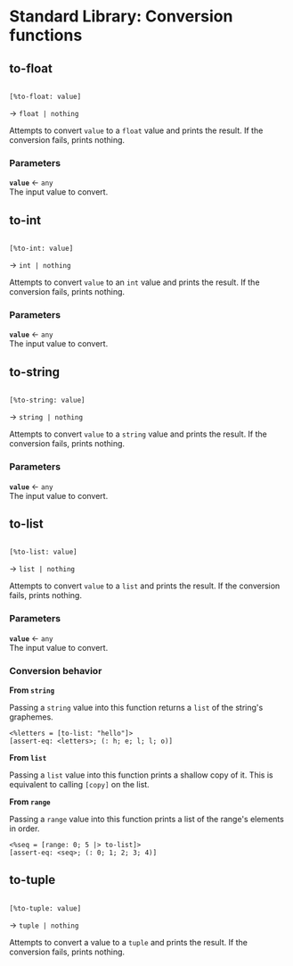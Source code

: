 # Standard Library: Conversion functions

## to-float

```rant

[%to-float: value]

```
&rarr; `float | nothing`

Attempts to convert `value` to a `float` value and prints the result.
If the conversion fails, prints nothing.

### Parameters

**`value`** &larr; `any` <br/>
The input value to convert.


## to-int

```rant

[%to-int: value]

```
&rarr; `int | nothing`

Attempts to convert `value` to an `int` value and prints the result.
If the conversion fails, prints nothing.

### Parameters

**`value`** &larr; `any` <br/>
The input value to convert.


## to-string

```rant

[%to-string: value]

```
&rarr; `string | nothing`

Attempts to convert `value` to a `string` value and prints the result.
If the conversion fails, prints nothing.

### Parameters

**`value`** &larr; `any` <br/>
The input value to convert.


## to-list

```rant

[%to-list: value]

```
&rarr; `list | nothing`

Attempts to convert `value` to a `list` and prints the result.
If the conversion fails, prints nothing.

### Parameters

**`value`** &larr; `any` <br/>
The input value to convert.

### Conversion behavior

**From `string`**

Passing a `string` value into this function returns a `list` of the string's graphemes.

```rant
<%letters = [to-list: "hello"]>
[assert-eq: <letters>; (: h; e; l; l; o)]
```

**From `list`**

Passing a `list` value into this function prints a shallow copy of it.
This is equivalent to calling `[copy]` on the list.

**From `range`**

Passing a `range` value into this function prints a list of the range's elements in order.

```rant
<%seq = [range: 0; 5 |> to-list]>
[assert-eq: <seq>; (: 0; 1; 2; 3; 4)]
```

## to-tuple

```rant

[%to-tuple: value]

```
&rarr; `tuple | nothing`

Attempts to convert a value to a `tuple` and prints the result.
If the conversion fails, prints nothing.